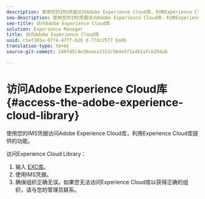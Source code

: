 ```yaml
---
description: 使用您的IMS凭据访问Adobe Experience Cloud库，利用Experience Cloud库提供的功能。
seo-description: 使用您的IMS凭据访问Adobe Experience Cloud库，利用Experience Cloud库提供的功能。
seo-title: 访问Adobe Experience Cloud库
solution: Experience Manager
title: 访问Adobe Experience Cloud库
uuid: c5ef305a-07f4-47ff-b20 d-77dc2577 ba95
translation-type: tm+mt
source-git-commit: 249fd5c4e30eeea2322c56de971a4b1afcb294ab

---
```



# 访问Adobe Experience Cloud库{#access-the-adobe-experience-cloud-library}

使用您的IMS凭据访问Adobe Experience Cloud库，利用Experience Cloud库提供的功能。

访问Experience Cloud Library：

1. 输入 [EXC库](https://experiencecloud.adobe.com/library)。
1. 使用IMS凭据。
1. 确保组织正确无误。如果您无法访问Experience Cloud库以获得正确的组织，请与您的管理员联系。

